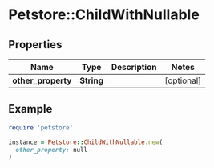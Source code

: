 # Petstore::ChildWithNullable

## Properties

| Name | Type | Description | Notes |
| ---- | ---- | ----------- | ----- |
| **other_property** | **String** |  | [optional] |

## Example

```ruby
require 'petstore'

instance = Petstore::ChildWithNullable.new(
  other_property: null
)
```


